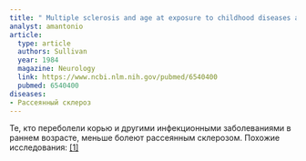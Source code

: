 ```yaml
---
title: " Multiple sclerosis and age at exposure to childhood diseases and animals: cases and their friends"
analyst: amantonio
article:
  type: article
  authors: Sullivan
  year: 1984
  magazine: Neurology
  link: https://www.ncbi.nlm.nih.gov/pubmed/6540400
  pubmed: 6540400
diseases:
- Рассеянный склероз
---
```


Те, кто переболели корью и другими инфекционными заболеваниями в раннем возрасте, меньше болеют рассеянным склерозом. Похожие исследования: [[1]](https://www.ncbi.nlm.nih.gov/pubmed/3762950],[[2]==https://link.springer.com/article/10.1007/BF02361431)
